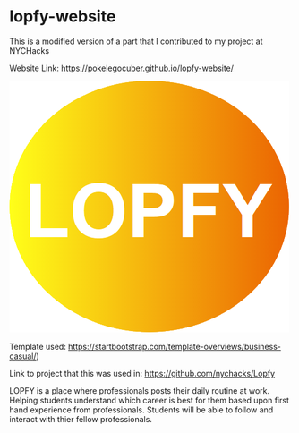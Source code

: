 # lopfy-website
This is a modified version of a part that I contributed to my project at NYCHacks

Website Link: https://pokelegocuber.github.io/lopfy-website/

![alt text](LOPFY_Logo.png "Image of LOPFY logo")

Template used: https://startbootstrap.com/template-overviews/business-casual/)

Link to project that this was used in: https://github.com/nychacks/Lopfy

LOPFY is a place where professionals posts their daily routine at work. Helping students understand which career is best for them based upon first hand experience from professionals. Students will be able to follow and interact with thier fellow professionals.